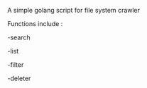 A simple golang script for file system crawler

Functions include :

  -search
  
  -list
  
  -filter
  
  -deleter
